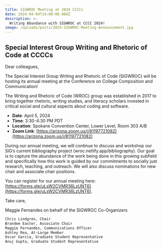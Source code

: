 ```yaml
---
title: SIGWROC Meeting at 2024 CCCCs
date: 2024-04-04T14:00:00.868Z
description: >-
  Writing Abundance with SIGWROC at CCCC 2024!
image: /uploads/posts/2024-SIGWROC-Meeting-Announcement.jpg
---
```


## Special Interest Group Writing and Rhetoric of Code at CCCCs

Dear colleagues,

The Special Interest Group Writing and Rhetoric of Code (SIGWROC) will be hosting its annual meeting at the Conference on College Composition and Communication!

The Writing and Rhetoric of Code (WROC) group was established in 2017 to bring together rhetoric, writing studies, and literacy scholars invested in critical social and cultural aspects about coding and software.

- **Date**: April 5, 2024
- **Time**: 3:30-4:30 PM PDT
- **Location**: Spokane Convention Center, Lower Level, Room 303 A/B
- **Zoom Link**: [https://arizona.zoom.us/j/81197721082](https://arizona.zoom.us/j/81197721082)

During our annual meeting, we will continue to discuss and workshop our SIG’s current bibliography project (wroc.netlify.app/bibliography). Our goal is to capture the abundance of the work being done in this growing subfield and specifically how this work is guided by our commitments to socially just research, teaching, and outreach. We will also discuss nominations for new chair and associate chair positions.

You can register for our annual meeting here: [https://forms.gle/uLsW2CVMR36LzUNT6](https://forms.gle/uLsW2CVMR36LzUNT6).

Take care,

Maggie Fernandes on behalf of the SIGWROC Co-Organizers


```md
Chris Lindgren, Chair
Brandee Easter, Associate Chair
Maggie Fernandes, Communications Officer
Ashley Rea, At-Large Member
Oscar Garcia, Graduate Student Representative
Anuj Gupta, Graduate Student Representative
```